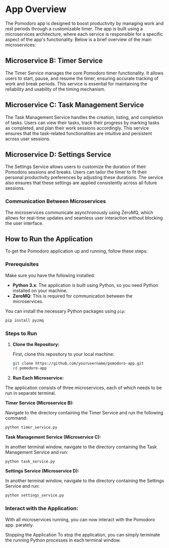 # App Overview
The Pomodoro app is designed to boost productivity by managing work and rest periods through a customizable timer. The app is built using a microservices architecture, where each service is responsible for a specific aspect of the app's functionality. 
Below is a brief overview of the main microservices:

## Microservice B: Timer Service
The Timer Service manages the core Pomodoro timer functionality. It allows users to start, pause, and resume the timer, ensuring accurate tracking of work and break periods. This service is essential for maintaining the reliability and usability of the timing mechanism.

## Microservice C: Task Management Service
The Task Management Service handles the creation, listing, and completion of tasks. Users can view their tasks, track their progress by marking tasks as completed, and plan their work sessions accordingly. This service ensures that the task-related functionalities are intuitive and persistent across user sessions.

## Microservice D: Settings Service
The Settings Service allows users to customize the duration of their Pomodoro sessions and breaks. Users can tailor the timer to fit their personal productivity preferences by adjusting these durations. The service also ensures that these settings are applied consistently across all future sessions.

### Communication Between Microservices
The microservices communicate asynchronously using ZeroMQ, which allows for real-time updates and seamless user interaction without blocking the user interface.

## How to Run the Application

To get the Pomodoro application up and running, follow these steps:

### Prerequisites

Make sure you have the following installed:

- **Python 3.x**: The application is built using Python, so you need Python installed on your machine.
- **ZeroMQ**: This is required for communication between the microservices.

You can install the necessary Python packages using `pip`:

```bash
pip install pyzmq
```

### Steps to Run

1. **Clone the Repository:**

   First, clone this repository to your local machine:

   ```bash
   git clone https://github.com/yourusername/pomodoro-app.git
   cd pomodoro-app


2. **Run Each Microservice:**

The application consists of three microservices, each of which needs to be run in separate terminal.

**Timer Service (Microservice B):**

Navigate to the directory containing the Timer Service and run the following command:

```bash
python timer_service.py
```
**Task Management Service (Microservice C):**

In another terminal window, navigate to the directory containing the Task Management Service and run:

```bash
python task_service.py
```
**Settings Service (Microservice D):**

In another terminal window, navigate to the directory containing the Settings Service and run:

```bash
python settings_service.py
```

### Interact with the Application:

With all microservices running, you can now interact with the Pomodoro app. parately.

Stopping the Application
To stop the application, you can simply terminate the running Python processes in each terminal window.
